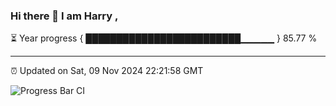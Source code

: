 ### Hi there 👋 I am Harry , 

⏳ Year progress { █████████████████████████▁▁▁▁▁ } 85.77 %

---

⏰ Updated on Sat, 09 Nov 2024 22:21:58 GMT

![Progress Bar CI](https://github.com/duykhang68/duykhang68/workflows/Progress%20Bar%20CI/badge.svg)
